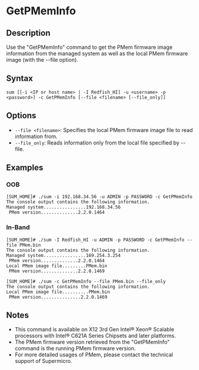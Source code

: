 # GetPMemInfo

## Description

Use the "GetPMemInfo" command to get the PMem firmware image information from the managed system as well as the local PMem firmware image (with the --file option).

## Syntax

```
sum [[-i <IP or host name> | -I Redfish_HI] -u <username> -p <password>] -c GetPMemInfo [--file <filename> [--file_only]]
```

## Options

- `--file <filename>`: Specifies the local PMem firmware image file to read information from.
- `--file_only`: Reads information only from the local file specified by --file.

## Examples

### OOB
```
[SUM_HOME]# ./sum -i 192.168.34.56 -u ADMIN -p PASSWORD -c GetPMemInfo
The console output contains the following information.
Managed system................192.168.34.56
 PMem version..............2.2.0.1464
```

### In-Band
```
[SUM_HOME]# ./sum -I Redfish_HI -u ADMIN -p PASSWORD -c GetPMemInfo --file PMem.bin
The console output contains the following information.
Managed system................169.254.3.254
 PMem version..............2.2.0.1464
Local PMem image file.........PMem.bin
 PMem version..............2.2.0.1469
```

```
[SUM_HOME]# ./sum -c GetPMemInfo --file PMem.bin --file_only
The console output contains the following information.
Local PMem image file..........PMem.bin
 PMem version...............2.2.0.1469
```

## Notes

- This command is available on X12 3rd Gen Intel® Xeon® Scalable processors with Intel® C621A Series Chipsets and later platforms.
- The PMem firmware version retrieved from the "GetPMemInfo" command is the running PMem firmware version.
- For more detailed usages of PMem, please contact the technical support of Supermicro.
